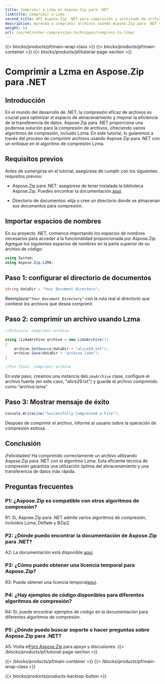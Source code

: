 ```yaml
---
title: Comprimir a Lzma en Aspose.Zip para .NET
linktitle: Comprimir a Lzma
second_title: API Aspose.Zip .NET para compresión y archivado de archivos
description: Aprenda a comprimir archivos usando Aspose.Zip para .NET con el potente algoritmo Lzma. Optimice el almacenamiento y mejore la eficiencia de la transferencia de datos sin esfuerzo.
weight: 14
url: /es/net/other-compression-techniques/compress-to-lzma/
---
```


{{< blocks/products/pf/main-wrap-class >}}
{{< blocks/products/pf/main-container >}}
{{< blocks/products/pf/tutorial-page-section >}}

# Comprimir a Lzma en Aspose.Zip para .NET

## Introducción

En el mundo del desarrollo de .NET, la compresión eficaz de archivos es crucial para optimizar el espacio de almacenamiento y mejorar la eficiencia de la transferencia de datos. Aspose.Zip para .NET proporciona una poderosa solución para la compresión de archivos, ofreciendo varios algoritmos de compresión, incluido Lzma. En este tutorial, lo guiaremos a través del proceso de comprimir archivos usando Aspose.Zip para .NET con un enfoque en el algoritmo de compresión Lzma.

## Requisitos previos

Antes de sumergirse en el tutorial, asegúrese de cumplir con los siguientes requisitos previos:

-  Aspose.Zip para .NET: asegúrese de tener instalada la biblioteca Aspose.Zip. Puedes encontrar la documentación.[aquí](https://reference.aspose.com/zip/net/).

- Directorio de documentos: elija o cree un directorio donde se almacenan sus documentos para compresión.

## Importar espacios de nombres

En su proyecto .NET, comience importando los espacios de nombres necesarios para acceder a la funcionalidad proporcionada por Aspose.Zip. Agregue los siguientes espacios de nombres en la parte superior de su archivo de código:

```csharp
using System;
using Aspose.Zip.LZMA;
```

## Paso 1: configurar el directorio de documentos

```csharp
string dataDir = "Your Document Directory";
```

 Reemplazar`"Your Document Directory"` con la ruta real al directorio que contiene los archivos que desea comprimir.

## Paso 2: comprimir un archivo usando Lzma

```csharp
//ExInicio: comprimir archivo

using (LzmaArchive archive = new LzmaArchive())
{
    archive.SetSource(dataDir + "alice29.txt");
    archive.Save(dataDir + "archive.lzma");
}

//Fin final: comprimir archivo
```

 En este paso, creamos una instancia del`LzmaArchive` clase, configure el archivo fuente (en este caso, "alice29.txt") y guarde el archivo comprimido como "archive.lzma".

## Paso 3: Mostrar mensaje de éxito

```csharp
Console.WriteLine("Successfully Compressed a File");
```

Después de comprimir el archivo, informe al usuario sobre la operación de compresión exitosa.

## Conclusión

¡Felicidades! Ha comprimido correctamente un archivo utilizando Aspose.Zip para .NET con el algoritmo Lzma. Esta eficiente técnica de compresión garantiza una utilización óptima del almacenamiento y una transferencia de datos más rápida.

## Preguntas frecuentes

### P1: ¿Aspose.Zip es compatible con otros algoritmos de compresión?

R1: Sí, Aspose.Zip para .NET admite varios algoritmos de compresión, incluidos Lzma, Deflate y BZip2.

### P2: ¿Dónde puedo encontrar la documentación de Aspose.Zip para .NET?

 A2: La documentación está disponible.[aquí](https://reference.aspose.com/zip/net/).

### P3: ¿Cómo puedo obtener una licencia temporal para Aspose.Zip?

 R3: Puede obtener una licencia temporal[aquí](https://purchase.aspose.com/temporary-license/).

### P4: ¿Hay ejemplos de código disponibles para diferentes algoritmos de compresión?

R4: Sí, puede encontrar ejemplos de código en la documentación para diferentes algoritmos de compresión.

### P5: ¿Dónde puedo buscar soporte o hacer preguntas sobre Aspose.Zip para .NET?

 A5: Visita el[Foro Aspose.Zip](https://forum.aspose.com/c/zip/37) para apoyo y discusiones.
{{< /blocks/products/pf/tutorial-page-section >}}

{{< /blocks/products/pf/main-container >}}
{{< /blocks/products/pf/main-wrap-class >}}

{{< blocks/products/products-backtop-button >}}
